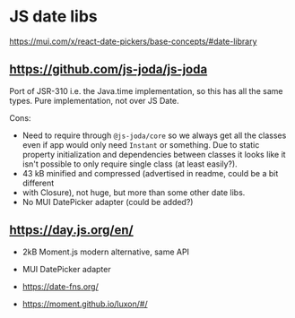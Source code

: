 # JS date libs

https://mui.com/x/react-date-pickers/base-concepts/#date-library

## https://github.com/js-joda/js-joda

Port of JSR-310 i.e. the Java.time implementation, so this has all the
same types. Pure implementation, not over JS Date.

Cons:

- Need to require through `@js-joda/core` so we always get all the classes
  even if app would only need `Instant` or something. Due to static property
  initialization and dependencies between classes it looks like it isn't possible
  to only require single class (at least easily?).
- 43 kB minified and compressed (advertised in readme, could be a bit different
- with Closure), not huge, but more than some other date libs.
- No MUI DatePicker adapter (could be added?)

## https://day.js.org/en/

- 2kB Moment.js modern alternative, same API
- MUI DatePicker adapter

- https://date-fns.org/
- https://moment.github.io/luxon/#/
